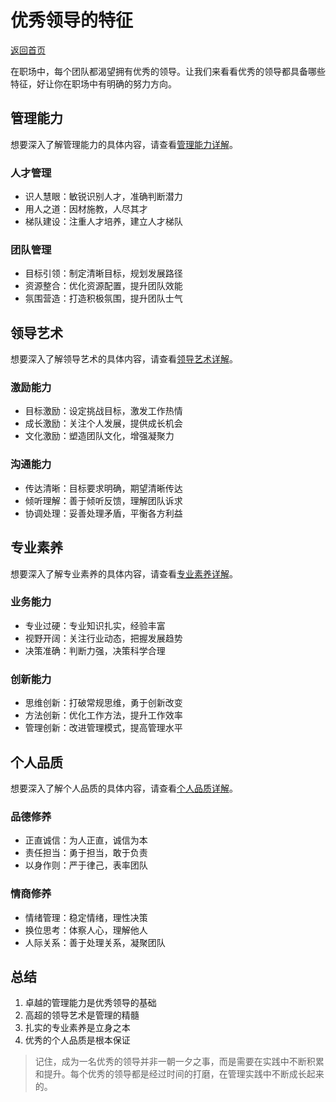 # 优秀领导的特征

[返回首页](../README.md)

在职场中，每个团队都渴望拥有优秀的领导。让我们来看看优秀的领导都具备哪些特征，好让你在职场中有明确的努力方向。

## 管理能力

想要深入了解管理能力的具体内容，请查看[管理能力详解](./management-ability.md)。

### 人才管理
- 识人慧眼：敏锐识别人才，准确判断潜力
- 用人之道：因材施教，人尽其才
- 梯队建设：注重人才培养，建立人才梯队

### 团队管理
- 目标引领：制定清晰目标，规划发展路径
- 资源整合：优化资源配置，提升团队效能
- 氛围营造：打造积极氛围，提升团队士气

## 领导艺术

想要深入了解领导艺术的具体内容，请查看[领导艺术详解](./leadership-art.md)。

### 激励能力
- 目标激励：设定挑战目标，激发工作热情
- 成长激励：关注个人发展，提供成长机会
- 文化激励：塑造团队文化，增强凝聚力

### 沟通能力
- 传达清晰：目标要求明确，期望清晰传达
- 倾听理解：善于倾听反馈，理解团队诉求
- 协调处理：妥善处理矛盾，平衡各方利益

## 专业素养

想要深入了解专业素养的具体内容，请查看[专业素养详解](./professional-quality.md)。

### 业务能力
- 专业过硬：专业知识扎实，经验丰富
- 视野开阔：关注行业动态，把握发展趋势
- 决策准确：判断力强，决策科学合理

### 创新能力
- 思维创新：打破常规思维，勇于创新改变
- 方法创新：优化工作方法，提升工作效率
- 管理创新：改进管理模式，提高管理水平

## 个人品质

想要深入了解个人品质的具体内容，请查看[个人品质详解](./personal-quality.md)。

### 品德修养
- 正直诚信：为人正直，诚信为本
- 责任担当：勇于担当，敢于负责
- 以身作则：严于律己，表率团队

### 情商修养
- 情绪管理：稳定情绪，理性决策
- 换位思考：体察人心，理解他人
- 人际关系：善于处理关系，凝聚团队

## 总结

1. 卓越的管理能力是优秀领导的基础
2. 高超的领导艺术是管理的精髓
3. 扎实的专业素养是立身之本
4. 优秀的个人品质是根本保证

> 记住，成为一名优秀的领导并非一朝一夕之事，而是需要在实践中不断积累和提升。每个优秀的领导都是经过时间的打磨，在管理实践中不断成长起来的。